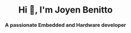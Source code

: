 <h1 align="center">Hi 👋, I'm Joyen Benitto</h1>
<h3 align="center">A passionate Embedded and Hardware developer</h3>

